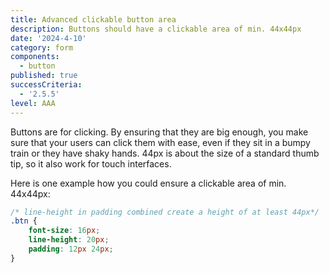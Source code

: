 ```yaml
---
title: Advanced clickable button area
description: Buttons should have a clickable area of min. 44x44px
date: '2024-4-10'
category: form
components:
  - button
published: true
successCriteria:
  - '2.5.5'
level: AAA
---
```


Buttons are for clicking. By ensuring that they are big enough, you make sure that your users can click them with ease, even if they sit in a bumpy train or they have shaky hands. 44px is about the size of a standard thumb tip, so it also work for touch interfaces.

Here is one example how you could ensure a clickable area of min. 44x44px:

```css
/* line-height in padding combined create a height of at least 44px*/
.btn {
	font-size: 16px;
	line-height: 20px;
	padding: 12px 24px;
}
```
